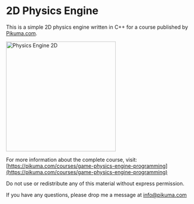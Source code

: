 # 2D Physics Engine

This is a simple 2D physics engine written in C++ for a course published by [Pikuma.com](https://pikuma.com).

<img src="https://pikuma.com/images/courses/2dphysics/bridge.gif" alt="Physics Engine 2D" width="300"/>

For more information about the complete course, visit:
[https://pikuma.com/courses/game-physics-engine-programming](https://pikuma.com/courses/game-physics-engine-programming)

Do not use or redistribute any of this material without express permission.

If you have any questions, please drop me a message at <a href="mailto:info@pikuma.com">info@pikuma.com</a>